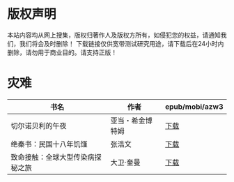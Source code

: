# 版权声明

本站内容均从网上搜集，版权归著作人及版权方所有，如侵犯您的权益，请通知我们，我们将会及时删除！ 下载链接仅供宽带测试研究用途，请下载后在24小时内删除，请勿用于商业目的。请支持正版！

# 灾难

| 书名 | 作者 | epub/mobi/azw3 |
| --- | --- | --- |
| 切尔诺贝利的午夜 | 亚当・希金博特姆 | [下载](https://url89.ctfile.com/f/31084289-1375512130-738686?p=8866) |
| 绝秦书：民国十八年饥馑 | 张浩文 | [下载](https://url89.ctfile.com/f/31084289-1357009609-b22205?p=8866) |
| 致命接触：全球大型传染病探秘之旅 | 大卫·奎曼  | [下载](https://url89.ctfile.com/f/31084289-1357007101-3f4fe7?p=8866) |
